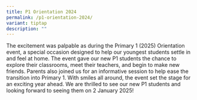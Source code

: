 ```yaml
---
title: P1 Orientation 2024
permalink: /p1-orientation-2024/
variant: tiptap
description: ""
---
```

<p>The excitement was palpable as during the Primary 1 (2025) Orientation
event, a special occasion designed to help our youngest students settle
in and feel at home. The event gave our new P1 students the chance to explore
their classrooms, meet their teachers, and begin to make new friends. Parents
also joined us for an informative session to help ease the transition into
Primary 1. With smiles all around, the event set the stage for an exciting
year ahead. We are thrilled to see our new P1 students and looking forward
to seeing them on 2 January 2025!</p>
<p></p>
<p></p>